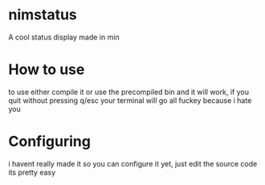 # nimstatus
A cool status display made in min

# How to use
to use either compile it or use the precompiled bin and it will work, if you quit without pressing q/esc your terminal will go all fuckey because i hate you

# Configuring
i havent really made it so you can configure it yet, just edit the source code its pretty easy
